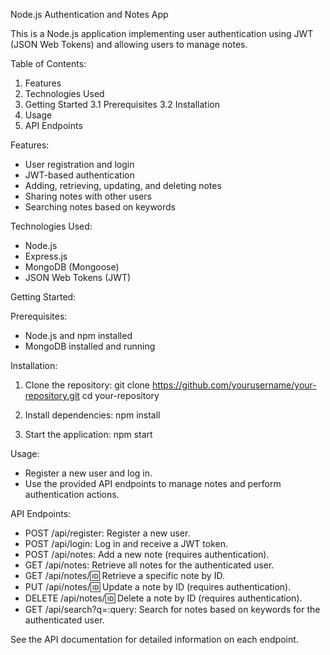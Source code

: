 Node.js Authentication and Notes App

This is a Node.js application implementing user authentication using JWT (JSON Web Tokens) and allowing users to manage notes.

Table of Contents:

1. Features
2. Technologies Used
3. Getting Started
  3.1 Prerequisites
  3.2 Installation
4. Usage
5. API Endpoints


Features:

- User registration and login
- JWT-based authentication
- Adding, retrieving, updating, and deleting notes
- Sharing notes with other users
- Searching notes based on keywords

Technologies Used:

- Node.js
- Express.js
- MongoDB (Mongoose)
- JSON Web Tokens (JWT)

Getting Started:

Prerequisites:
- Node.js and npm installed
- MongoDB installed and running

Installation:
1. Clone the repository:
   git clone https://github.com/yourusername/your-repository.git
   cd your-repository

2. Install dependencies:
   npm install

3. Start the application:
   npm start

Usage:

- Register a new user and log in.
- Use the provided API endpoints to manage notes and perform authentication actions.

API Endpoints:

- POST /api/register: Register a new user.
- POST /api/login: Log in and receive a JWT token.
- POST /api/notes: Add a new note (requires authentication).
- GET /api/notes: Retrieve all notes for the authenticated user.
- GET /api/notes/:id: Retrieve a specific note by ID.
- PUT /api/notes/:id: Update a note by ID (requires authentication).
- DELETE /api/notes/:id: Delete a note by ID (requires authentication).
- GET /api/search?q=:query: Search for notes based on keywords for the authenticated user.

See the API documentation for detailed information on each endpoint.
